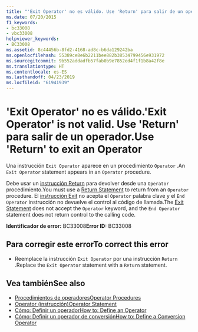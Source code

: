 ```yaml
---
title: "'Exit Operator' no es válido. Use 'Return' para salir de un operador."
ms.date: 07/20/2015
f1_keywords:
- bc33008
- vbc33008
helpviewer_keywords:
- BC33008
ms.assetid: 8c44456b-8fd2-4168-ad8c-b6da129242ba
ms.openlocfilehash: 55389ce8e6b2211bee882b38534799456e931972
ms.sourcegitcommit: 9b552addadfb57fab0b9e7852ed4f1f1b8a42f8e
ms.translationtype: HT
ms.contentlocale: es-ES
ms.lasthandoff: 04/23/2019
ms.locfileid: "61941939"
---
```

# <a name="exit-operator-is-not-valid-use-return-to-exit-an-operator"></a><span data-ttu-id="3aa25-103">'Exit Operator' no es válido.</span><span class="sxs-lookup"><span data-stu-id="3aa25-103">'Exit Operator' is not valid.</span></span> <span data-ttu-id="3aa25-104">Use 'Return' para salir de un operador.</span><span class="sxs-lookup"><span data-stu-id="3aa25-104">Use 'Return' to exit an Operator</span></span>
<span data-ttu-id="3aa25-105">Una instrucción `Exit Operator` aparece en un procedimiento `Operator` .</span><span class="sxs-lookup"><span data-stu-id="3aa25-105">An `Exit Operator` statement appears in an `Operator` procedure.</span></span>  
  
 <span data-ttu-id="3aa25-106">Debe usar un [instrucción Return](../../visual-basic/language-reference/statements/return-statement.md) para devolver desde una `Operator` procedimiento.</span><span class="sxs-lookup"><span data-stu-id="3aa25-106">You must use a [Return Statement](../../visual-basic/language-reference/statements/return-statement.md) to return from an `Operator` procedure.</span></span> <span data-ttu-id="3aa25-107">El [instrucción Exit](../../visual-basic/language-reference/statements/exit-statement.md) no acepta el `Operator` palabra clave y el `End Operator` instrucción no devuelve el control al código de llamada.</span><span class="sxs-lookup"><span data-stu-id="3aa25-107">The [Exit Statement](../../visual-basic/language-reference/statements/exit-statement.md) does not accept the `Operator` keyword, and the `End Operator` statement does not return control to the calling code.</span></span>  
  
 <span data-ttu-id="3aa25-108">**Identificador de error:** BC33008</span><span class="sxs-lookup"><span data-stu-id="3aa25-108">**Error ID:** BC33008</span></span>  
  
## <a name="to-correct-this-error"></a><span data-ttu-id="3aa25-109">Para corregir este error</span><span class="sxs-lookup"><span data-stu-id="3aa25-109">To correct this error</span></span>  
  
- <span data-ttu-id="3aa25-110">Reemplace la instrucción `Exit Operator` por una instrucción `Return` .</span><span class="sxs-lookup"><span data-stu-id="3aa25-110">Replace the `Exit Operator` statement with a `Return` statement.</span></span>  
  
## <a name="see-also"></a><span data-ttu-id="3aa25-111">Vea también</span><span class="sxs-lookup"><span data-stu-id="3aa25-111">See also</span></span>

- [<span data-ttu-id="3aa25-112">Procedimientos de operadores</span><span class="sxs-lookup"><span data-stu-id="3aa25-112">Operator Procedures</span></span>](../../visual-basic/programming-guide/language-features/procedures/operator-procedures.md)
- [<span data-ttu-id="3aa25-113">Operator (instrucción)</span><span class="sxs-lookup"><span data-stu-id="3aa25-113">Operator Statement</span></span>](../../visual-basic/language-reference/statements/operator-statement.md)
- [<span data-ttu-id="3aa25-114">Cómo: Definir un operador</span><span class="sxs-lookup"><span data-stu-id="3aa25-114">How to: Define an Operator</span></span>](../../visual-basic/programming-guide/language-features/procedures/how-to-define-an-operator.md)
- [<span data-ttu-id="3aa25-115">Cómo: Definir un operador de conversión</span><span class="sxs-lookup"><span data-stu-id="3aa25-115">How to: Define a Conversion Operator</span></span>](../../visual-basic/programming-guide/language-features/procedures/how-to-define-a-conversion-operator.md)

